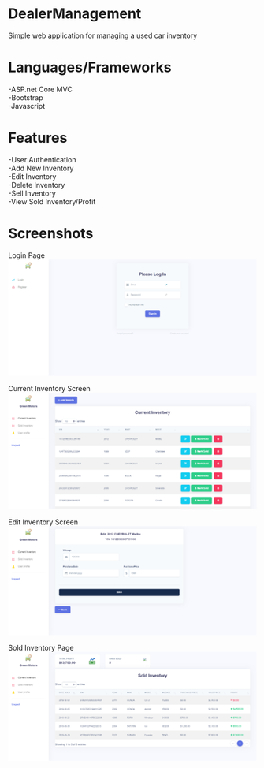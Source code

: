 # DealerManagement
Simple web application for managing a used car inventory

# Languages/Frameworks
-ASP.net Core MVC\
-Bootstrap\
-Javascript

# Features
-User Authentication\
-Add New Inventory\
-Edit Inventory\
-Delete Inventory\
-Sell Inventory\
-View Sold Inventory/Profit

# Screenshots
Login Page
![Alt text](/Screenshots/Login_Menu.png?raw=true "Optional Title")

Current Inventory Screen
![Alt text](/Screenshots/Current_Inventory.png?raw=true "Optional Title")

Edit Inventory Screen
![Alt text](/Screenshots/Edit_Page.png?raw=true "Optional Title")

Sold Inventory Page
![Alt text](/Screenshots/Sold_Inventory.png?raw=true "Optional Title")
